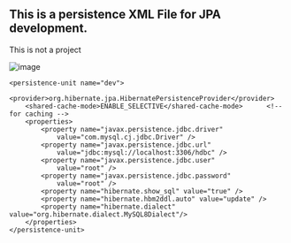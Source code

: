 ## This is a persistence XML File for JPA development.
This is not a project

![image](https://github.com/SoumyadipBhowmik/Persistence_XML/assets/105037882/a6759cd2-66fe-4a22-9bd8-f0f95efbb44a)

<?xml version="1.0" encoding="UTF-8"?>
<persistence xmlns="http://xmlns.jcp.org/xml/ns/persistence"
	xmlns:xsi="http://www.w3.org/2001/XMLSchema-instance"
	xsi:schemaLocation="http://xmlns.jcp.org/xml/ns/persistence
  http://xmlns.jcp.org/xml/ns/persistence/persistence_2_1.xsd"
	version="2.1">

	<persistence-unit name="dev">
		<provider>org.hibernate.jpa.HibernatePersistenceProvider</provider>
		<shared-cache-mode>ENABLE_SELECTIVE</shared-cache-mode>      <!-- for caching -->  
		<properties>
			<property name="javax.persistence.jdbc.driver"
				value="com.mysql.cj.jdbc.Driver" />
			<property name="javax.persistence.jdbc.url"
				value="jdbc:mysql://localhost:3306/hdbc" />
			<property name="javax.persistence.jdbc.user"
				value="root" />
			<property name="javax.persistence.jdbc.password"
				value="root" />
			<property name="hibernate.show_sql" value="true" />
			<property name="hibernate.hbm2ddl.auto" value="update" />
			<property name="hibernate.dialect" value="org.hibernate.dialect.MySQL8Dialect"/>
		</properties>
	</persistence-unit>
</persistence>
